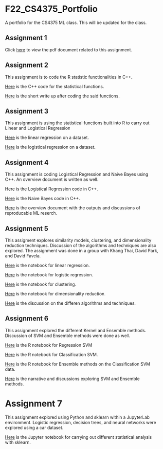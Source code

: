 # F22_CS4375_Portfolio
A portfolio for the CS4375 ML class. This will be updated for the class.

## Assignment 1
Click [here](Jonathan_Ho_Overview_of_ML.pdf) to view the pdf document related to this assignment.

## Assignment 2
This assignment is to code the R statistic functionalities in C++.

[Here](Jonathan_Ho_stat_functs.cpp) is the C++ code for the statistical functions.

[Here](Jonathan_Ho_Component_1_Report.pdf) is the short write up after coding the said functions.

## Assignment 3
This assignment is using the statistical functions built into R to carry out Linear and Logistical Regression

[Here](Regression.pdf) is the linear regression on a dataset.

[Here](Classification.pdf) is the logistical regression on a dataset.

## Assignment 4
This assignment is coding Logistical Regression and Naive Bayes using C++. An overview document is written as well.

[Here](Jonathan_Ho_LogReg.cpp) is the Logistical Regression code in C++.

[Here](Jonathan_Ho_NaiveBayes.cpp) is the Naive Bayes code in C++.

[Here](Jonathan_Ho_Overview_Component_4.pdf) is the overview document with the outputs and discussions of reproducable ML reserch.

## Assignment 5
This assigment explores similarity models, clustering, and dimensionality reduction techniques. Discussion of the algorithms and techniques are also explored. The assignment was done in a group with Khang Thai, David Park, and David Favela.

[Here](C5_Linear_Regression.pdf) is the notebook for linear regression.

[Here](C5_Logistic_Regression.pdf) is the notebook for logistic regression.

[Here](C5_Clustering.pdf) is the notebook for clustering.

[Here](C5_Dimensionality_Reduction.pdf) is the notebook for dimensionality reduction.

[Here](C5_Narrative.pdf) is the discussion on the differen algorithms and techniques.

## Assignment 6
This assignment explored the different Kernel and Ensemble methods. Discussion of SVM and Ensemble methods were done as well.

[Here](C6_Regression_SVM.pdf) is the R notebook for Regression SVM

[Here](C6_Classification_SVM.pdf) is the R notebook for Classification SVM.

[Here](C6_Ensemble.pdf) is the R notebook for Ensemble methods on the Classification SVM data.

[Here](C6_Jonathan_Ho_SVM_ES.pdf) is the narrative and discussions exploring SVM and Ensemble methods.

# Assignment 7
This assignment explored using Python and sklearn within a JupyterLab environment. Logistic regression, decision trees, and neural networks were explored using a car dataset.

[Here](C7_ML_with_sklearn.pdf) is the Jupyter notebook for carrying out different statistical analysis with sklearn.